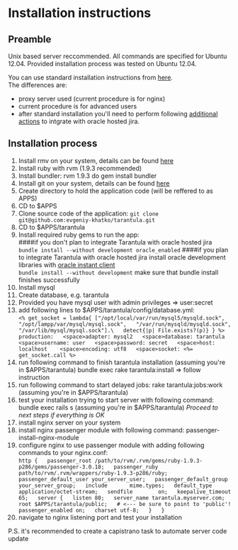 # Installation instructions

## Preamble
Unix based server reccommended. 
All commands are specified for Ubuntu 12.04.
Provided installation process was tested on Ubuntu 12.04.

You can use standard installation instructions from [here](https://github.com/prove/tarantula).  
The differences are:
- proxy server used (current procedure is for nginx)
- current procedure is for advanced users
- after standard installation you'll need to perform following [additional actions](https://getsatisfaction.com/prove/topics/jira_link) to intgrate with oracle hosted jira.   

## Installation process

1. Install rmv on your system, details can be found [here](https://rvm.io/rvm/install/)
2. Install ruby with rvm (1.9.3 recommended) 
3. Install bundler:     rvm 1.9.3 do gem install bundler
4. Install git on your system, details can be found [here](http://git-scm.com/book/en/Getting-Started-Installing-Git)
5. Create directory to hold the application code (will be reffered to as APPS)
6. CD to $APPS
7. Clone source code of the application: `git clone git@github.com:evgeniy-khatko/tarantula.git`  
8. CD to $APPS/tarantula
9. Install required ruby gems to run the app:  
####if you don't plan to integrate Tarantula with oracle hosted jira
  `bundle install --without development oracle_enabled` 
####if you plan to integrate Tarantula with oracle hosted jira
  install oracle development libraries with [oracle instant client](http://www.oracle.com/technetwork/topics/linuxx86-64soft-092277.html)   
  `bundle install --without development`   make sure that bundle install finishes successfully  
10. Install mysql
11. Create database, e.g. tarantula
12. Provided you have mysql user with admin privileges => user:secret
13. add following lines to $APPS/tarantula/config/database.yml:  
`<% get_socket = lambda{ ["/opt/local/var/run/mysql5/mysqld.sock",  
                         "/opt/lampp/var/mysql/mysql.sock",  
                         "/var/run/mysqld/mysqld.sock",  
                         "/var/lib/mysql/mysql.sock"].\  
                        detect{|p| File.exists?(p)} } %>  
production:  
<space>adapter: mysql2  
<space>database: tarantula  
<space>username: user  
<space>password: secret  
<space>host: localhost   
<space>encoding: utf8  
<space>socket: <%= get_socket.call %>`    
14. run following command to finish tarantula installation (assuming you're in $APPS\/tarantula)
         bundle exec rake tarantula:install => follow instruction
15. run following command to start delayed jobs: rake tarantula:jobs:work (assuming you're in $APPS\/tarantula)      
16. test your installation trying to start server with following command:     bundle exec rails s (assuming you're in $APPS\/tarantula)
*Proceed to next steps if everything is OK*
17. install nginx server on your system
18. install nginx passenger module with following command:     passenger-install-nginx-module
19. configure nginx to use passenger module with adding following commands to your nginx.conf:  
`http {  
    passenger_root /path/to/rvm/.rvm/gems/ruby-1.9.3-p286/gems/passenger-3.0.18;  
    passenger_ruby path/to/rvm/.rvm/wrappers/ruby-1.9.3-p286/ruby;  
    passenger_default_user your_server_user;  
    passenger_default_group your_server_group;  
    include       mime.types;  
    default_type  application/octet-stream;  
    sendfile        on;  
    keepalive_timeout  65;  
  server {  
    listen 80;  
    server_name tarantula.myserver.com;  
    root $APPS/tarantula/public;   # <--- be sure to point to 'public'!  
    passenger_enabled on;  
    charset utf-8;  
  }  
}`  
20. navigate to nginx listening port and test your installation

P.S.
it's recommended to create a capistrano task to automate server code update


